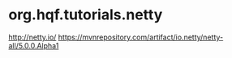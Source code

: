 # org.hqf.tutorials.netty

http://netty.io/
https://mvnrepository.com/artifact/io.netty/netty-all/5.0.0.Alpha1
